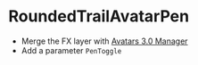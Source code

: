 # RoundedTrailAvatarPen

- Merge the FX layer with [Avatars 3.0 Manager](https://github.com/VRLabs/Avatars-3.0-Manager)
- Add a parameter `PenToggle`
